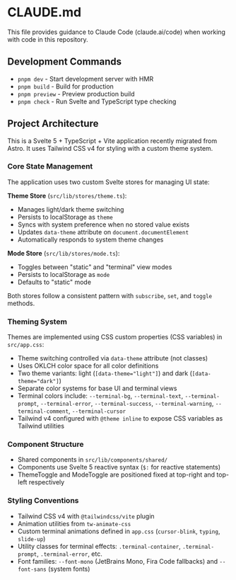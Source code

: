 # CLAUDE.md

This file provides guidance to Claude Code (claude.ai/code) when working with code in this repository.

## Development Commands

- `pnpm dev` - Start development server with HMR
- `pnpm build` - Build for production
- `pnpm preview` - Preview production build
- `pnpm check` - Run Svelte and TypeScript type checking

## Project Architecture

This is a Svelte 5 + TypeScript + Vite application recently migrated from Astro. It uses Tailwind CSS v4 for styling with a custom theme system.

### Core State Management

The application uses two custom Svelte stores for managing UI state:

**Theme Store** (`src/lib/stores/theme.ts`):
- Manages light/dark theme switching
- Persists to localStorage as `theme`
- Syncs with system preference when no stored value exists
- Updates `data-theme` attribute on `document.documentElement`
- Automatically responds to system theme changes

**Mode Store** (`src/lib/stores/mode.ts`):
- Toggles between "static" and "terminal" view modes
- Persists to localStorage as `mode`
- Defaults to "static" mode

Both stores follow a consistent pattern with `subscribe`, `set`, and `toggle` methods.

### Theming System

Themes are implemented using CSS custom properties (CSS variables) in `src/app.css`:

- Theme switching controlled via `data-theme` attribute (not classes)
- Uses OKLCH color space for all color definitions
- Two theme variants: light (`[data-theme="light"]`) and dark (`[data-theme="dark"]`)
- Separate color systems for base UI and terminal views
- Terminal colors include: `--terminal-bg`, `--terminal-text`, `--terminal-prompt`, `--terminal-error`, `--terminal-success`, `--terminal-warning`, `--terminal-comment`, `--terminal-cursor`
- Tailwind v4 configured with `@theme inline` to expose CSS variables as Tailwind utilities

### Component Structure

- Shared components in `src/lib/components/shared/`
- Components use Svelte 5 reactive syntax (`$:` for reactive statements)
- ThemeToggle and ModeToggle are positioned fixed at top-right and top-left respectively

### Styling Conventions

- Tailwind CSS v4 with `@tailwindcss/vite` plugin
- Animation utilities from `tw-animate-css`
- Custom terminal animations defined in `app.css` (`cursor-blink`, `typing`, `slide-up`)
- Utility classes for terminal effects: `.terminal-container`, `.terminal-prompt`, `.terminal-error`, etc.
- Font families: `--font-mono` (JetBrains Mono, Fira Code fallbacks) and `--font-sans` (system fonts)
